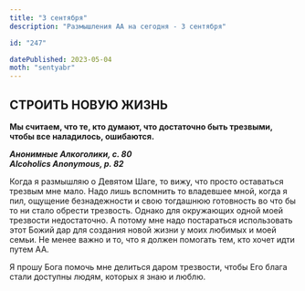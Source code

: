 ```yaml
---
title: "3 сентября"
description: "Размышления АА на сегодня - 3 сентября"

id: "247"

datePublished: 2023-05-04
moth: "sentyabr"
---
```


## СТРОИТЬ НОВУЮ ЖИЗНЬ

**Мы считаем, что те, кто думают, что достаточно быть трезвыми, чтобы все
наладилось, ошибаются.**

**_Анонимные Алкоголики, с. 80  
Alcoholics Anonymous, p. 82_**

Когда я размышляю о Девятом Шаге, то вижу, что просто оставаться трезвым мне
мало. Надо лишь вспомнить то владевшее мной, когда я пил, ощущение
безнадежности и свою тогдашнюю готовность во что бы то ни стало обрести
трезвость. Однако для окружающих одной моей трезвости недостаточно. А потому
мне надо постараться использовать этот Божий дар для создания новой жизни у
моих любимых и моей семьи. Не менее важно и то, что я должен помогать тем, кто
хочет идти путем АА.

Я прошу Бога помочь мне делиться даром трезвости, чтобы Его блага стали
доступны людям, которых я знаю и люблю.
